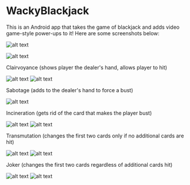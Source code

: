# WackyBlackjack
This is an Android app that takes the game of blackjack and adds video game-style power-ups to it!
Here are some screenshots below:

![alt text](https://github.com/y0shK/WackyBlackjack/blob/dev/app/src/main/res/drawable/title_screen.PNG) 

![alt text](https://github.com/y0shK/WackyBlackjack/blob/dev/app/src/main/res/drawable/typical_game.PNG)

Clairvoyance (shows player the dealer's hand, allows player to hit)

![alt text](https://github.com/y0shK/WackyBlackjack/blob/dev/app/src/main/res/drawable/clairvoyance_before.PNG) ![alt text](https://github.com/y0shK/WackyBlackjack/blob/dev/app/src/main/res/drawable/clairvoyance_after.PNG)

Sabotage (adds to the dealer's hand to force a bust)

![alt text](https://github.com/y0shK/WackyBlackjack/blob/dev/app/src/main/res/drawable/sabotage_bugfix.PNG)

Incineration (gets rid of the card that makes the player bust)

![alt text](https://github.com/y0shK/WackyBlackjack/blob/dev/app/src/main/res/drawable/incineration_before.PNG) ![alt text](https://github.com/y0shK/WackyBlackjack/blob/dev/app/src/main/res/drawable/incineration_after.PNG)

Transmutation (changes the first two cards only if no additional cards are hit)

![alt text](https://github.com/y0shK/WackyBlackjack/blob/dev/app/src/main/res/drawable/transmutation_before.PNG) ![alt text](https://github.com/y0shK/WackyBlackjack/blob/dev/app/src/main/res/drawable/transmutation_after.PNG)

Joker (changes the first two cards regardless of additional cards hit)

![alt text](https://github.com/y0shK/WackyBlackjack/blob/dev/app/src/main/res/drawable/joker_before.PNG) ![alt text](https://github.com/y0shK/WackyBlackjack/blob/dev/app/src/main/res/drawable/joker_after.PNG)
